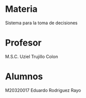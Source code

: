 # Materia
Sistema para la toma de decisiones

# Profesor
M.S.C. Uziel Trujillo Colon

# Alumnos
M20320017 Eduardo Rodriguez Rayo